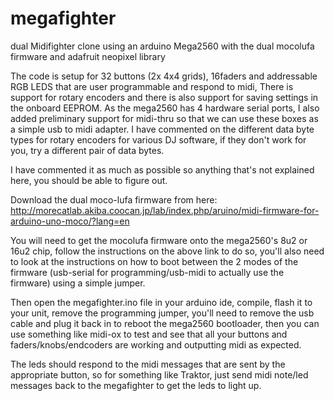 megafighter
===========

dual Midifighter clone using an arduino Mega2560 with the dual mocolufa firmware and adafruit neopixel library

The code is setup for 32 buttons (2x 4x4 grids), 16faders and addressable RGB LEDS that are user programmable and respond to midi, There is support for rotary encoders and there is also support for saving settings in the onboard EEPROM.  As the mega2560 has 4 hardware serial ports, I also added preliminary support for midi-thru so that we can use these boxes as a simple usb to midi adapter.  I have commented on the different data byte types for rotary encoders for various DJ software, if they don't work for you, try a different pair of data bytes.

I have commented it as much as possible so anything that's not explained here, you should be able to figure out.  

Download the dual moco-lufa firmware from here:
http://morecatlab.akiba.coocan.jp/lab/index.php/aruino/midi-firmware-for-arduino-uno-moco/?lang=en

You will need to get the mocolufa firmware onto the mega2560's 8u2 or 16u2 chip, follow the instructions on the above link to do so, you'll also need to look at the instructions on how to boot between the 2 modes of the firmware (usb-serial for programming/usb-midi to actually use the firmware) using a simple jumper.

Then open the megafighter.ino file in your arduino ide, compile, flash it to your unit, remove the programming jumper, you'll need to remove the usb cable and plug it back in to reboot the mega2560 bootloader, then you can use something like midi-ox to test and see that all your buttons and faders/knobs/endcoders are working and outputting midi as expected.

The leds should respond to the midi messages that are sent by the appropriate button, so for something like Traktor, just send midi note/led messages back to the megafighter to get the leds to light up.
